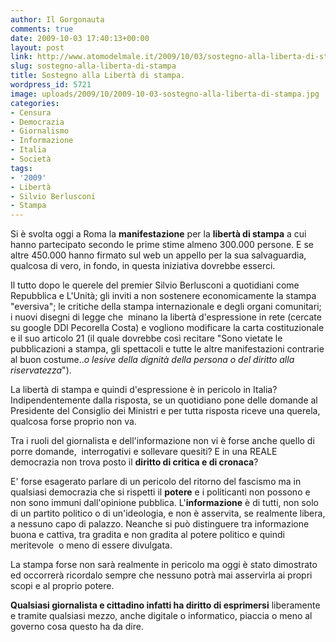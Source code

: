 ```yaml
---
author: Il Gorgonauta
comments: true
date: 2009-10-03 17:40:13+00:00
layout: post
link: http://www.atomodelmale.it/2009/10/03/sostegno-alla-liberta-di-stampa/
slug: sostegno-alla-liberta-di-stampa
title: Sostegno alla Libertà di stampa.
wordpress_id: 5721
image: uploads/2009/10/2009-10-03-sostegno-alla-liberta-di-stampa.jpg
categories:
- Censura
- Democrazia
- Giornalismo
- Informazione
- Italia
- Società
tags:
- '2009'
- Libertà
- Silvio Berlusconi
- Stampa
---
```


Si è svolta oggi a Roma la **manifestazione** per la **libertà di stampa** a cui hanno partecipato secondo le prime stime almeno 300.000 persone. E se altre 450.000 hanno firmato sul web un appello per la sua salvaguardia, qualcosa di vero, in fondo, in questa iniziativa dovrebbe esserci.

Il tutto dopo le querele del premier Silvio Berlusconi a quotidiani come Repubblica e L'Unità; gli inviti a non sostenere economicamente la stampa "eversiva"; le critiche della stampa internazionale e degli organi comunitari; i nuovi disegni di legge che  minano la libertà d'espressione in rete (cercate su google DDl Pecorella Costa) e vogliono modificare la carta costituzionale e il suo articolo 21 (il quale dovrebbe così recitare "Sono vietate le pubblicazioni a stampa, gli spettacoli e tutte le altre manifestazioni contrarie al buon costume.._o lesive della dignità della persona o del diritto alla riservatezza_").

La libertà di stampa e quindi d'espressione è in pericolo in Italia? Indipendentemente dalla risposta, se un quotidiano pone delle domande al Presidente del Consiglio dei Ministri e per tutta risposta riceve una querela, qualcosa forse proprio non va.

Tra i ruoli del giornalista e dell'informazione non vi è forse anche quello di porre domande,  interrogativi e sollevare quesiti? E in una REALE democrazia non trova posto il **diritto di critica e di cronaca**?

E' forse esagerato parlare di un pericolo del ritorno del fascismo ma in qualsiasi democrazia che si rispetti il **potere** e i politicanti non possono e non sono immuni dall'opinione pubblica. L'**informazione** è di tutti, non solo di un partito politico o di un'ideologia, e non è asservita, se realmente libera, a nessuno capo di palazzo. Neanche si può distinguere tra informazione buona e cattiva, tra gradita e non gradita al potere politico e quindi meritevole  o meno di essere divulgata.

La stampa forse non sarà realmente in pericolo ma oggi è stato dimostrato ed occorrerà ricordalo sempre che nessuno potrà mai asservirla ai propri scopi e al proprio potere.

**Qualsiasi giornalista e cittadino infatti ha diritto di esprimersi** liberamente e tramite qualsiasi mezzo, anche digitale o informatico, piaccia o meno al governo cosa questo ha da dire.
